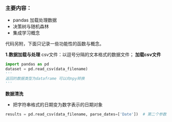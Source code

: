 ### 主要内容：
- pandas 加载处理数据
- 决策树与随机森林
- 集成学习概念

代码另附，下面只记录一些功能性的函数与概念。

**1.数据加载与处理**
 csv文件：以逗号分隔的文本格式的数据文件；
 **加载csv文件**
 ```Python
 import pandas as pd
 dataset = pd.read_csv(data_filename)
 '''
 返回的数据类型为dataframe 可以向npy转换
 '''
 ```
 **数据清洗**
 - 把字符串格式的日期变为数字表示的日期对象
 ```Python
 results = pd.read_csv(data_filename, parse_dates=['Date'])  # 第二个参数表示以数字日期格式读取日期数据
 ```
 
